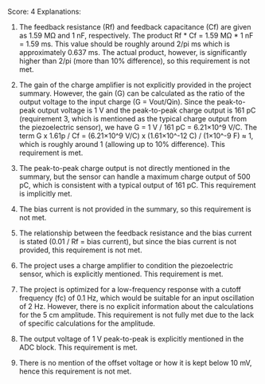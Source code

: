 Score: 4
Explanations: 
1. The feedback resistance (Rf) and feedback capacitance (Cf) are given as 1.59 MΩ and 1 nF, respectively. The product Rf * Cf = 1.59 MΩ * 1 nF = 1.59 ms. This value should be roughly around 2/pi ms which is approximately 0.637 ms. The actual product, however, is significantly higher than 2/pi (more than 10% difference), so this requirement is not met.

2. The gain of the charge amplifier is not explicitly provided in the project summary. However, the gain (G) can be calculated as the ratio of the output voltage to the input charge (G = Vout/Qin). Since the peak-to-peak output voltage is 1 V and the peak-to-peak charge output is 161 pC (requirement 3, which is mentioned as the typical charge output from the piezoelectric sensor), we have G = 1 V / 161 pC = 6.21×10^9 V/C. The term G x 1.61p / Cf = (6.21×10^9 V/C) x (1.61×10^-12 C) / (1×10^-9 F) ≈ 1, which is roughly around 1 (allowing up to 10% difference). This requirement is met.

3. The peak-to-peak charge output is not directly mentioned in the summary, but the sensor can handle a maximum charge output of 500 pC, which is consistent with a typical output of 161 pC. This requirement is implicitly met.

4. The bias current is not provided in the summary, so this requirement is not met.

5. The relationship between the feedback resistance and the bias current is stated (0.01 / Rf = bias current), but since the bias current is not provided, this requirement is not met.

6. The project uses a charge amplifier to condition the piezoelectric sensor, which is explicitly mentioned. This requirement is met.

7. The project is optimized for a low-frequency response with a cutoff frequency (fc) of 0.1 Hz, which would be suitable for an input oscillation of 2 Hz. However, there is no explicit information about the calculations for the 5 cm amplitude. This requirement is not fully met due to the lack of specific calculations for the amplitude.

8. The output voltage of 1 V peak-to-peak is explicitly mentioned in the ADC block. This requirement is met.

9. There is no mention of the offset voltage or how it is kept below 10 mV, hence this requirement is not met.